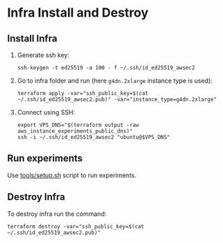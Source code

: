 # Infra Install and Destroy

## Install Infra

1. Generate ssh key:

    ```shell
    ssh-keygen -t ed25519 -a 100 - f ~/.ssh/id_ed25519_awsec2
    ```

2. Go to infra folder and run (here `g4dn.2xlarge` instance type is used):

    ```shell
    terraform apply -var="ssh_public_key=$(cat ~/.ssh/id_ed25519_awsec2.pub)" -var="instance_type=g4dn.2xlarge"
    ```

3. Connect using SSH:

    ```shell
    export VPS_DNS="$(terraform output -raw aws_instance_experiments_public_dns)"
    ssh -i ~/.ssh/id_ed25519_awsec2 "ubuntu@$VPS_DNS"
    ```

## Run experiments

Use [tools/setup.sh](../tools/setup.sh) script to run experiments.

## Destroy Infra

To destroy infra run the command:

```shell
terraform destroy -var="ssh_public_key=$(cat ~/.ssh/id_ed25519_awsec2.pub)"
```
